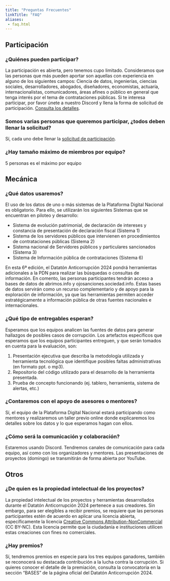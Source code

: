 ```yaml
---
title: "Preguntas Frecuentes"
linkTitle: "FAQ"
aliases:
 - faq.html
---
```


## Participación

### ¿Quiénes pueden participar?
La participación es abierta, pero tenemos cupo limitado.
Consideramos que las personas que más pueden aportar son aquellas con experiencia en alguno de los siguientes campos: Ciencia de datos, ingenierías, ciencias sociales, desarrolladores, abogados, diseñadores, economistas, actuaría, internacionalistas, comunicadores, áreas afines o público en general que tenga interés por el tema de contrataciones públicas.
Si te interesa participar, por favor únete a nuestro Discord y llena la forma de solicitud de participación. [Consulta los detalles](/participa).

### Somos varias personas que queremos participar, ¿todos deben llenar la solicitud?
Sí, cada uno debe llenar la [solicitud de participación](https://docs.google.com/forms/d/e/1FAIpQLSc8lydxOD1BnVu33xsVROCdA_khZy9yKxVn5J7Fg7h8P4Zh4g/viewform).

### ¿Hay tamaño máximo de miembros por equipo?
5 personas es el máximo por equipo

## Mecánica

### ¿Qué datos usaremos?
El uso de los datos de uno o más sistemas de la Plataforma Digital Nacional es obligatorio. Para ello, se utilizarán los siguientes Sistemas que se encuentran en piloteo y desarrollo:
 - Sistema de evolución patrimonial, de declaración de intereses y constancia de presentación de declaración fiscal (Sistema 1)
 - Sistema de los servidores públicos que intervienen en procedimientos de contrataciones públicas (Sistema 2)
 - Sistema nacional de Servidores públicos y particulares sancionados (Sistema 3)
 - Sistema de Información pública de contrataciones (Sistema 6)

En esta 6ª edición, el Datatón Anticorrupción 2024 pondrá herramientas adicionales a la PDN para realizar las búsquedas o consultas de información. En comento, las personas participantes tendrán acceso a bases de datos de abrimos.info y ojosanciones.sociedad.info. Estas bases de datos servirán como un recurso complementario y de apoyo para la exploración de información, ya que las herramientas permiten acceder estratégicamente a información pública de otras fuentes nacionales e internacionales.

### ¿Qué tipo de entregables esperan?
Esperamos que los equipos analicen las fuentes de datos para generar hallazgos de posibles casos de corrupción. Los artefactos específicos que esperamos que los equipos participantes entreguen, y que serán tomados en cuenta para la evaluación, son:

1. Presentación ejecutiva que describa la metodología utilizada y herramienta tecnológica
que identifique posibles faltas administrativas (en formato ppt. o mp3).
2. Repositorio del código utilizado para el desarrollo de la herramienta presentada.
3. Prueba de concepto funcionando (ej. tablero, herramienta, sistema de alertas, etc.)

### ¿Contaremos con el apoyo de asesores o mentores?
Sí, el equipo de la Plataforma Digital Nacional estará participando como mentores y realizaremos un taller previo online donde explicaremos los detalles sobre los datos y lo que esperamos hagan con ellos.

### ¿Cómo será la comunicación y colaboración?
Estaremos usando Discord. Tendremos canales de comunicación para cada equipo, así como con los organizadores y mentores. Las presentaciones de proyectos (domingo) se transmitirán de forma abierta por YouTube.

## Otros

### ¿De quien es la propiedad intelectual de los proyectos?
La propiedad intelectual de los proyectos y herramientas desarrollados durante el Datatón Anticorrupción 2024 pertenece a sus creadores. Sin embargo, para ser elegibles a recibir premios, se requiere que las personas participantes estén de acuerdo en aplicar una licencia abierta, específicamente la licencia [Creative Commons Attribution-NonCommercial](https://creativecommons.org/licenses/by-nc/4.0/) (CC BY-NC). Esta licencia permite que la ciudadanía e instituciones utilicen estas creaciones con fines no comerciales.

### ¿Hay premios?
Sí, tendremos premios en especie para los tres equipos ganadores, también se reconocerá su destacada contribución a la lucha contra la corrupción. Si quieres conocer el detalle de la premiación, consulta la convocatoria en la sección “BASES” de la página oficial del Datatón Anticorrupción 2024.

